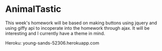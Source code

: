 # AnimalTastic
This week's homework will be based on making buttons using jquery and using giffy api to incoperate into the homework through ajax. It will be interesting and I currently have a theme in mind.

Heroku: young-sands-52306.herokuapp.com
